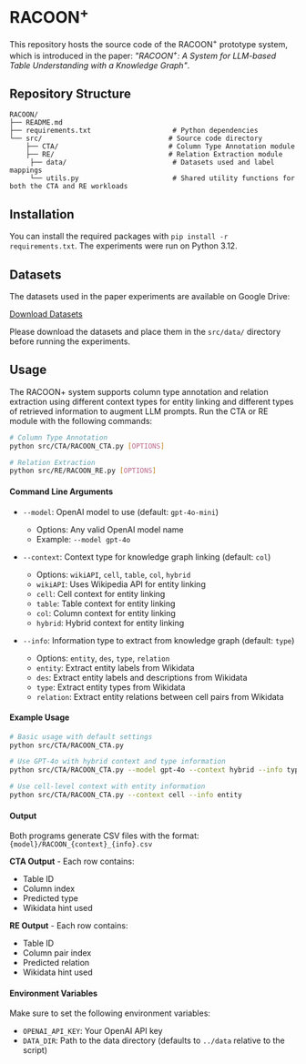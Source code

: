 # RACOON<sup>+</sup>

This repository hosts the source code of the RACOON<sup>+</sup> prototype system, which is introduced in the paper: *"RACOON<sup>+</sup>: A System for LLM-based Table Understanding with a Knowledge Graph"*.

## Repository Structure

```
RACOON/
├── README.md                           
├── requirements.txt                    # Python dependencies
└── src/                               # Source code directory
    ├── CTA/                           # Column Type Annotation module
    ├── RE/                            # Relation Extraction module
     ├── data/                          # Datasets used and label mappings
     └── utils.py                       # Shared utility functions for both the CTA and RE workloads
```

## Installation

You can install the required packages with `pip install -r requirements.txt`. The experiments were run on Python 3.12.

## Datasets

The datasets used in the paper experiments are available on Google Drive:

[Download Datasets](https://drive.google.com/drive/folders/1XX5B2Z0QUOR1zp0Ja5N_4k5RN4HFwQB_?usp=drive_link)

Please download the datasets and place them in the `src/data/` directory before running the experiments.

## Usage

The RACOON+ system supports column type annotation and relation extraction using different context types for entity linking and different types of retrieved information to augment LLM prompts. Run the CTA or RE module with the following commands:

```bash
# Column Type Annotation
python src/CTA/RACOON_CTA.py [OPTIONS]

# Relation Extraction  
python src/RE/RACOON_RE.py [OPTIONS]
```

#### Command Line Arguments

- `--model`: OpenAI model to use (default: `gpt-4o-mini`)
  - Options: Any valid OpenAI model name
  - Example: `--model gpt-4o`

- `--context`: Context type for knowledge graph linking (default: `col`)
  - Options: `wikiAPI`, `cell`, `table`, `col`, `hybrid`
  - `wikiAPI`: Uses Wikipedia API for entity linking
  - `cell`: Cell context for entity linking
  - `table`: Table context for entity linking
  - `col`: Column context for entity linking
  - `hybrid`: Hybrid context for entity linking

- `--info`: Information type to extract from knowledge graph (default: `type`)
  - Options: `entity`, `des`, `type`, `relation`
  - `entity`: Extract entity labels from Wikidata
  - `des`: Extract entity labels and descriptions from Wikidata
  - `type`: Extract entity types from Wikidata
  - `relation`: Extract entity relations between cell pairs from Wikidata

#### Example Usage

```bash
# Basic usage with default settings
python src/CTA/RACOON_CTA.py

# Use GPT-4o with hybrid context and type information
python src/CTA/RACOON_CTA.py --model gpt-4o --context hybrid --info type

# Use cell-level context with entity information
python src/CTA/RACOON_CTA.py --context cell --info entity
```


#### Output

Both programs generate CSV files with the format: `{model}/RACOON_{context}_{info}.csv`

**CTA Output** - Each row contains:
- Table ID
- Column index
- Predicted type
- Wikidata hint used

**RE Output** - Each row contains:
- Table ID
- Column pair index
- Predicted relation
- Wikidata hint used

#### Environment Variables

Make sure to set the following environment variables:
- `OPENAI_API_KEY`: Your OpenAI API key
- `DATA_DIR`: Path to the data directory (defaults to `../data` relative to the script)
